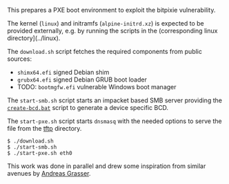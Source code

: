 This prepares a PXE boot environment to exploit the bitpixie vulnerability.

The kernel (`linux`) and initramfs (`alpine-initrd.xz`) is expected to be provided externally,
e.g. by running the scripts in the (corresponding linux directory](../linux).

The `download.sh` script fetches the required components from public sources:
 - `shimx64.efi` signed Debian shim
 - `grubx64.efi` signed Debian GRUB boot loader
 - TODO: `bootmgfw.efi` vulnerable Windows boot manager

The `start-smb.sh` script starts an impacket based SMB server providing the 
[`create-bcd.bat`](./smb/create-bcd.bat) script to generate a device specific
BCD.

The `start-pxe.sh` script starts `dnsmasq` with the needed options to serve
the file from the [tftp](./tftp/) directory.

```
$ ./download.sh
$ ./start-smb.sh
$ ./start-pxe.sh eth0
```

This work was done in parallel and drew some inspiration from similar avenues by [Andreas Grasser](https://github.com/andigandhi/bitpixie/).
